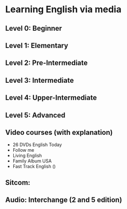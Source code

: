 # Learning English via media

## Level 0: Beginner
## Level 1: Elementary
## Level 2: Pre-Intermediate
## Level 3: Intermediate
## Level 4: Upper-Intermediate
## Level 5: Advanced


## Video courses (with explanation)
* 26 DVDs English Today
* Follow me
* Living English
* Family Album USA
* Fast Track English ()
## Sitcom:




## Audio: Interchange (2 and 5 edition)



